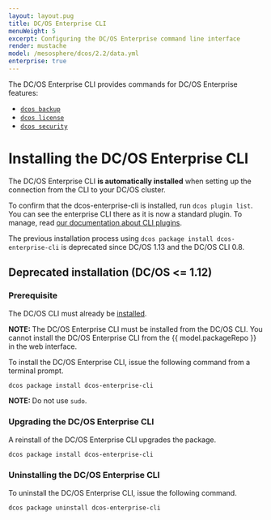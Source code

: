 ```yaml
---
layout: layout.pug
title: DC/OS Enterprise CLI
menuWeight: 5
excerpt: Configuring the DC/OS Enterprise command line interface
render: mustache
model: /mesosphere/dcos/2.2/data.yml
enterprise: true
---
```


The DC/OS Enterprise CLI provides commands for DC/OS Enterprise features:

- [`dcos backup`](/mesosphere/dcos/2.2/cli/command-reference/dcos-backup/)
- [`dcos license`](/mesosphere/dcos/2.2/cli/command-reference/dcos-license/)
- [`dcos security`](/mesosphere/dcos/2.2/cli/command-reference/dcos-security/)

# <a name="ent-cli-install"></a>Installing the DC/OS Enterprise CLI

The DC/OS Enterprise CLI **is automatically installed** when setting up the connection from the CLI to your DC/OS cluster.

To confirm that the dcos-enterprise-cli is installed, run `dcos plugin list`. You can see the enterprise CLI there as it is now a standard plugin. To manage, read [our documentation about CLI plugins](/mesosphere/dcos/2.2/cli/plugins/).

The previous installation process using `dcos package install dcos-enterprise-cli` is deprecated since DC/OS 1.13 and the DC/OS CLI 0.8.

## Deprecated installation (DC/OS <= 1.12)
### Prerequisite

The DC/OS CLI must already be [installed](/mesosphere/dcos/2.2/cli/install/).

<p class="message--note"><strong>NOTE: </strong>The DC/OS Enterprise CLI must be installed from the DC/OS CLI. You cannot install the DC/OS Enterprise CLI from the {{ model.packageRepo }} in the web interface.</p>

To install the DC/OS Enterprise CLI, issue the following command from a terminal prompt.

```bash
dcos package install dcos-enterprise-cli
```

<p class="message--note"><strong>NOTE: </strong>Do not use <code>sudo</code>.</p>

<a name="ent-cli-upgrade"></a>

### Upgrading the DC/OS Enterprise CLI

A reinstall of the DC/OS Enterprise CLI upgrades the package.

```bash
dcos package install dcos-enterprise-cli
```


### <a name="ent-cli-uninstall"></a>Uninstalling the DC/OS Enterprise CLI

To uninstall the DC/OS Enterprise CLI, issue the following command.

```bash
dcos package uninstall dcos-enterprise-cli
```
